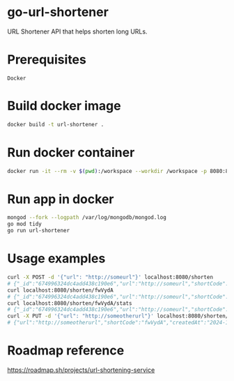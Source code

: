 # go-url-shortener
URL Shortener API that helps shorten long URLs.

# Prerequisites

`Docker`

# Build docker image

```sh
docker build -t url-shortener .
```

# Run docker container

```sh
docker run -it --rm -v $(pwd):/workspace --workdir /workspace -p 8080:8080 url-shortener bash
```

# Run app in docker

```sh
mongod --fork --logpath /var/log/mongodb/mongod.log
go mod tidy
go run url-shortener
```

# Usage examples
```sh
curl -X POST -d '{"url": "http://someurl"}' localhost:8080/shorten
# {"_id":"674996324dc4add438c190e6","url":"http://someurl","shortCode":"fwVydA","createdAt":"2024-11-29T10:23:46Z","updatedAt":"2024-11-29T10:23:46Z"}
curl localhost:8080/shorten/fwVydA
# {"_id":"674996324dc4add438c190e6","url":"http://someurl","shortCode":"fwVydA","createdAt":"2024-11-29T10:23:46Z","updatedAt":"2024-11-29T10:23:46Z"}
curl localhost:8080/shorten/fwVydA/stats
# {"_id":"674996324dc4add438c190e6","url":"http://someurl","shortCode":"fwVydA","createdAt":"2024-11-29T10:23:46Z","updatedAt":"2024-11-29T10:23:46Z","accessCount":1}
curl -X PUT -d '{"url": "http://someotherurl"}' localhost:8080/shorten/fwVydA
# {"url":"http://someotherurl","shortCode":"fwVydA","createdAt":"2024-11-29T10:23:46Z","updatedAt":"2024-11-29T10:25:27Z"}
```

# Roadmap reference
https://roadmap.sh/projects/url-shortening-service
